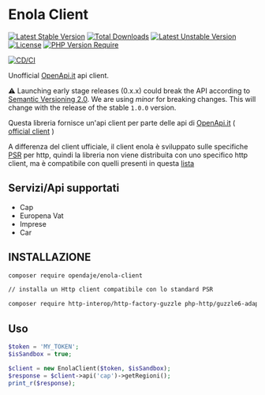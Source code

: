 # Enola Client

[![Latest Stable Version](http://poser.pugx.org/opendaje/enola-client/v)](https://packagist.org/packages/opendaje/enola-client) [![Total Downloads](http://poser.pugx.org/opendaje/enola-client/downloads)](https://packagist.org/packages/opendaje/enola-client) [![Latest Unstable Version](http://poser.pugx.org/opendaje/enola-client/v/unstable)](https://packagist.org/packages/opendaje/enola-client) [![License](http://poser.pugx.org/opendaje/enola-client/license)](https://packagist.org/packages/opendaje/enola-client) [![PHP Version Require](http://poser.pugx.org/opendaje/enola-client/require/php)](https://packagist.org/packages/opendaje/enola-client)

[![CD/CI](https://github.com/OpenDaje/enola-client/actions/workflows/cd-ci.yaml/badge.svg)](https://github.com/OpenDaje/enola-client/actions/workflows/cd-ci.yaml)

Unofficial [OpenApi.it](https://developers.openapi.it/) api client.

⚠ Launching early stage releases (0.x.x) could break the API according to [Semantic Versioning 2.0](https://semver.org/). We are using *minor* for breaking changes.
This will change with the release of the stable `1.0.0` version.

Questa libreria fornisce un'api client per parte delle api di [OpenApi.it](https://developers.openapi.it/) ( [official client](https://github.com/openapi-it/OpenApi-PHP) )

A differenza del client ufficiale, il client enola è sviluppato sulle specifiche [PSR](https://www.php-fig.org/psr/psr-18/) per http, quindi la libreria non viene distribuita
con uno specifico http client, ma è compatibile con quelli presenti in questa [lista](https://packagist.org/providers/psr/http-client-implementation)

## Servizi/Api supportati

- Cap
- Europena Vat
- Imprese
- Car

## INSTALLAZIONE

```sh
composer require opendaje/enola-client

// installa un Http client compatibile con lo standard PSR

composer require http-interop/http-factory-guzzle php-http/guzzle6-adapter
```

## Uso

```php
$token = 'MY_TOKEN';
$isSandbox = true;

$client = new EnolaClient($token, $isSandbox);
$response = $client->api('cap')->getRegioni();
print_r($response);
```